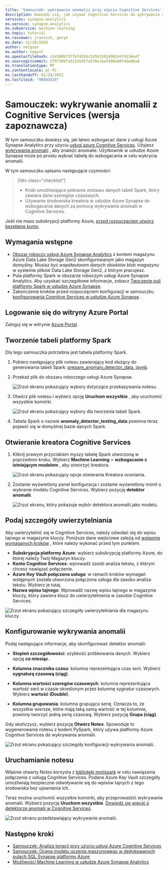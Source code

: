 ```yaml
---
title: 'Samouczek: wykrywanie anomalii przy użyciu Cognitive Services'
description: Dowiedz się, jak używać Cognitive Services do wykrywania anomalii w usłudze Azure Synapse Analytics.
services: synapse-analytics
ms.service: synapse-analytics
ms.subservice: machine-learning
ms.topic: tutorial
ms.reviewer: jrasnick, garye
ms.date: 11/20/2020
author: nelgson
ms.author: negust
ms.openlocfilehash: c54300bf37f6f4526c525b1502d902e5f4336ed7
ms.sourcegitcommit: 2f9f306fa5224595fa5f8ec6af498a0df4de08a8
ms.translationtype: MT
ms.contentlocale: pl-PL
ms.lasthandoff: 01/28/2021
ms.locfileid: "98943510"
---
```

# <a name="tutorial-anomaly-detection-with-cognitive-services-preview"></a>Samouczek: wykrywanie anomalii z Cognitive Services (wersja zapoznawcza)

W tym samouczku dowiesz się, jak łatwo wzbogacać dane z usługi Azure Synapse Analytics przy użyciu [usługi azure Cognitive Services](../../cognitive-services/index.yml). Użyjesz [wykrywania anomalii](../../cognitive-services/anomaly-detector/index.yml) , aby znaleźć anomalie. Użytkownik w usłudze Azure Synapse może po prostu wybrać tabelę do wzbogacania w celu wykrycia anomalii.

W tym samouczku opisano następujące czynności:

> [!div class="checklist"]
> - Kroki umożliwiające pobranie zestawu danych tabeli Spark, który zawiera dane szeregów czasowych.
> - Używanie środowiska kreatora w usłudze Azure Synapse do wzbogacania danych za pomocą wykrywania anomalii w Cognitive Services.

Jeśli nie masz subskrypcji platformy Azure, [przed rozpoczęciem utwórz bezpłatne konto](https://azure.microsoft.com/free/).

## <a name="prerequisites"></a>Wymagania wstępne

- [Obszar roboczy usługi Azure Synapse Analytics](../get-started-create-workspace.md) z kontem magazynu Azure Data Lake Storage Gen2 skonfigurowanym jako magazyn domyślny. Musisz być *współautorem danych obiektów blob magazynu* w systemie plików Data Lake Storage Gen2, z którym pracujesz.
- Pula platformy Spark w obszarze roboczym usługi Azure Synapse Analytics. Aby uzyskać szczegółowe informacje, zobacz [Tworzenie puli platformy Spark w usłudze Azure Synapse](../quickstart-create-sql-pool-studio.md).
- Zakończenie kroków przed rozpoczęciem konfiguracji w samouczku [konfigurowania Cognitive Services w usłudze Azure Synapse](tutorial-configure-cognitive-services-synapse.md) .

## <a name="sign-in-to-the-azure-portal"></a>Logowanie się do witryny Azure Portal

Zaloguj się w witrynie [Azure Portal](https://portal.azure.com/).

## <a name="create-a-spark-table"></a>Tworzenie tabeli platformy Spark

Dla tego samouczka potrzebna jest tabela platformy Spark.

1. Pobierz następujący plik notesu zawierający kod służący do generowania tabeli Spark: [prepare_anomaly_detector_data. ipynb](https://go.microsoft.com/fwlink/?linkid=2149577).

1. Przekaż plik do obszaru roboczego usługi Azure Synapse.

   ![Zrzut ekranu pokazujący wybory dotyczące przekazywania notesu.](media/tutorial-cognitive-services/tutorial-cognitive-services-anomaly-00a.png)

1. Otwórz plik notesu i wybierz opcję **Uruchom wszystkie** , aby uruchomić wszystkie komórki.

   ![Zrzut ekranu pokazujący wybory dla tworzenia tabeli Spark.](media/tutorial-cognitive-services/tutorial-cognitive-services-anomaly-00b.png)

1. Tabela Spark o nazwie **anomaly_detector_testing_data** powinna teraz pojawić się w domyślnej bazie danych Spark.

## <a name="open-the-cognitive-services-wizard"></a>Otwieranie kreatora Cognitive Services

1. Kliknij prawym przyciskiem myszy tabelę Spark utworzoną w poprzednim kroku. Wybierz **Machine Learning**  >  **wzbogacanie z istniejącym modelem** , aby otworzyć kreatora.

   ![Zrzut ekranu pokazujący opcje otwierania Kreatora oceniania.](media/tutorial-cognitive-services/tutorial-cognitive-services-anomaly-00g.png)

2. Zostanie wyświetlony panel konfiguracja i zostanie wyświetlony monit o wybranie modelu Cognitive Services. Wybierz pozycję **detektor anomalii**.

   ![Zrzut ekranu, który pokazuje wybór detektora anomalii jako modelu.](media/tutorial-cognitive-services/tutorial-cognitive-services-anomaly-00c.png)

## <a name="provide-authentication-details"></a>Podaj szczegóły uwierzytelniania

Aby uwierzytelnić się w Cognitive Services, należy odwołać się do wpisu tajnego w magazynie kluczy. Poniższe dane wejściowe zależą od [wstępnie wymaganych kroków](tutorial-configure-cognitive-services-synapse.md) , które należy wykonać przed tym punktem.

- **Subskrypcja platformy Azure**: wybierz subskrypcję platformy Azure, do której należy Twój Magazyn kluczy.
- **Konto Cognitive Services**: wprowadź zasób analiza tekstu, z którym chcesz nawiązać połączenie.
- **Azure Key Vault połączona usługa**: w ramach kroków wymagań wstępnych została utworzona połączona usługa dla zasobu analiza tekstu. Wybierz je tutaj.
- **Nazwa wpisu tajnego**: Wprowadź nazwę wpisu tajnego w magazynie kluczy, który zawiera klucz do uwierzytelnienia w zasobie Cognitive Services.

![Zrzut ekranu pokazujący szczegóły uwierzytelniania dla magazynu kluczy.](media/tutorial-cognitive-services/tutorial-cognitive-services-anomaly-00d.png)

## <a name="configure-anomaly-detector"></a>Konfigurowanie wykrywania anomalii

Podaj następujące informacje, aby skonfigurować detektor anomalii:

- **Stopień szczegółowości**: szybkość próbkowania danych. Wybierz opcję **co miesiąc**. 

- **Kolumna znacznika czasu**: kolumna reprezentująca czas serii. Wybierz **sygnaturę czasową (ciąg)**.

- **Kolumna wartości szeregów czasowych**: kolumna reprezentująca wartość serii w czasie określonym przez kolumnę sygnatur czasowych. Wybierz **wartość (Double)**.

- **Kolumna grupowania**: kolumna grupująca serię. Oznacza to, że wszystkie wiersze, które mają taką samą wartość w tej kolumnie, powinny tworzyć jedną serię czasową. Wybierz pozycję **Grupa (ciąg)**.

Gdy skończysz, wybierz pozycję **Otwórz Notes**. Spowoduje to wygenerowanie notesu z kodem PySpark, który używa platformy Azure Cognitive Services do wykrywania anomalii.

![Zrzut ekranu pokazujący szczegóły konfiguracji wykrywania anomalii.](media/tutorial-cognitive-services/tutorial-cognitive-services-anomaly-00e.png)

## <a name="run-the-notebook"></a>Uruchamianie notesu

Właśnie otwarty Notes korzysta z [biblioteki mmlspark](https://github.com/Azure/mmlspark) w celu nawiązania połączenia z usługą Cognitive Services. Podane Azure Key Vault szczegóły umożliwiają bezpieczne odwoływanie się do wpisów tajnych z tego środowiska bez ujawniania ich.

Teraz można uruchomić wszystkie komórki, aby przeprowadzić wykrywanie anomalii. Wybierz pozycję **Uruchom wszystkie**. [Dowiedz się więcej o detektorze anomalii w Cognitive Services](../../cognitive-services/anomaly-detector/index.yml).

![Zrzut ekranu przedstawiający wykrywanie anomalii.](media/tutorial-cognitive-services/tutorial-cognitive-services-anomaly-00f.png)

## <a name="next-steps"></a>Następne kroki

- [Samouczek: Analiza tonacji przy użyciu usługi Azure Cognitive Services](tutorial-cognitive-services-sentiment.md)
- [Samouczek: Ocena modelu uczenia maszynowego w dedykowanych pulach SQL Synapse platformy Azure](tutorial-sql-pool-model-scoring-wizard.md)
- [Możliwości Machine Learning w usłudze Azure Synapse Analytics](what-is-machine-learning.md)
